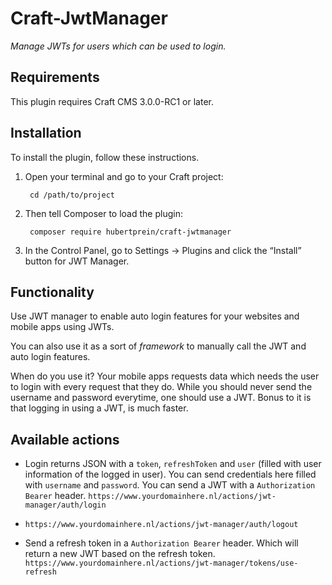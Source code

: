 # Craft-JwtManager

_Manage JWTs for users which can be used to login._

## Requirements

This plugin requires Craft CMS 3.0.0-RC1 or later.

## Installation

To install the plugin, follow these instructions.

1. Open your terminal and go to your Craft project:

        cd /path/to/project

2. Then tell Composer to load the plugin:

        composer require hubertprein/craft-jwtmanager

3. In the Control Panel, go to Settings → Plugins and click the “Install” button for JWT Manager.

## Functionality

Use JWT manager to enable auto login features for your websites and mobile apps using JWTs.

You can also use it as a sort of *framework* to manually call the JWT and auto login features.

When do you use it? Your mobile apps requests data which needs the user to login with every request that they do.
While you should never send the username and password everytime, one should use a JWT.
Bonus to it is that logging in using a JWT, is much faster.

## Available actions

* Login returns JSON with a `token`, `refreshToken` and `user` (filled with user information of the logged in user). You can send credentials here filled with `username` and `password`. You can send a JWT with a `Authorization Bearer` header.
`https://www.yourdomainhere.nl/actions/jwt-manager/auth/login`

* `https://www.yourdomainhere.nl/actions/jwt-manager/auth/logout`
* Send a refresh token in a `Authorization Bearer` header. Which will return a new JWT based on the refresh token.
`https://www.yourdomainhere.nl/actions/jwt-manager/tokens/use-refresh`
